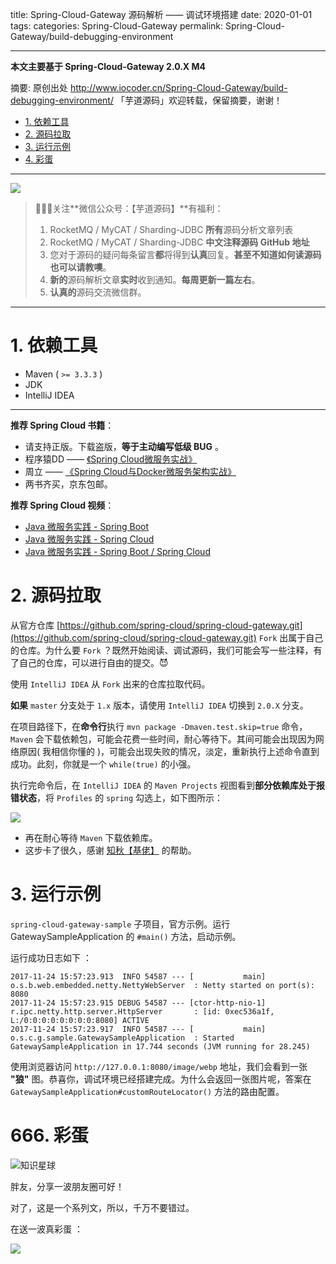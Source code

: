 title: Spring-Cloud-Gateway 源码解析 —— 调试环境搭建
date: 2020-01-01
tags:
categories: Spring-Cloud-Gateway
permalink: Spring-Cloud-Gateway/build-debugging-environment

-------

**本文主要基于 Spring-Cloud-Gateway 2.0.X M4**  

摘要: 原创出处 http://www.iocoder.cn/Spring-Cloud-Gateway/build-debugging-environment/ 「芋道源码」欢迎转载，保留摘要，谢谢！

- [1. 依赖工具](http://www.iocoder.cn/Spring-Cloud-Gateway/build-debugging-environment/)
- [2. 源码拉取](http://www.iocoder.cn/Spring-Cloud-Gateway/build-debugging-environment/)
- [3. 运行示例](http://www.iocoder.cn/Spring-Cloud-Gateway/build-debugging-environment/)
- [4. 彩蛋](http://www.iocoder.cn/Spring-Cloud-Gateway/build-debugging-environment/)

-------

![](http://www.iocoder.cn/images/common/wechat_mp_2018_05_18.jpg)

> 🙂🙂🙂关注**微信公众号：【芋道源码】**有福利：  
> 1. RocketMQ / MyCAT / Sharding-JDBC **所有**源码分析文章列表  
> 2. RocketMQ / MyCAT / Sharding-JDBC **中文注释源码 GitHub 地址**  
> 3. 您对于源码的疑问每条留言**都**将得到**认真**回复。**甚至不知道如何读源码也可以请教噢**。  
> 4. **新的**源码解析文章**实时**收到通知。**每周更新一篇左右**。  
> 5. **认真的**源码交流微信群。

---

# 1. 依赖工具

* Maven ( `>= 3.3.3` )
* JDK
* IntelliJ IDEA

-------

**推荐 Spring Cloud 书籍**：

* 请支持正版。下载盗版，**等于主动编写低级 BUG** 。
* 程序猿DD —— [《Spring Cloud微服务实战》](https://union-click.jd.com/jdc?d=505Twi)
* 周立 —— [《Spring Cloud与Docker微服务架构实战》](https://union-click.jd.com/jdc?d=k3sAaK)
* 两书齐买，京东包邮。

**推荐 Spring Cloud 视频**：

* [Java 微服务实践 - Spring Boot](https://segmentfault.com/ls/1650000011063780?r=bPN0Ir)
* [Java 微服务实践 - Spring Cloud](https://segmentfault.com/ls/1650000011386794?r=bPN0Ir)
* [Java 微服务实践 - Spring Boot / Spring Cloud](https://segmentfault.com/ls/1650000011387052?r=bPN0Ir)

# 2. 源码拉取

从官方仓库 [https://github.com/spring-cloud/spring-cloud-gateway.git](https://github.com/spring-cloud/spring-cloud-gateway.git) `Fork` 出属于自己的仓库。为什么要 `Fork` ？既然开始阅读、调试源码，我们可能会写一些注释，有了自己的仓库，可以进行自由的提交。😈

使用 `IntelliJ IDEA` 从 `Fork` 出来的仓库拉取代码。

**如果** `master` 分支处于 `1.x` 版本，请使用 `IntelliJ IDEA` 切换到 `2.0.X` 分支。

在项目路径下，在**命令行**执行 `mvn package -Dmaven.test.skip=true` 命令，`Maven` 会下载依赖包，可能会花费一些时间，耐心等待下。其间可能会出现因为网络原因( 我相信你懂的 )，可能会出现失败的情况，淡定，重新执行上述命令直到成功。此刻，你就是一个 `while(true)` 的小强。

执行完命令后，在 `IntelliJ IDEA` 的 `Maven Projects` 视图看到**部分依赖库处于报错状态**，将 `Profiles` 的 `spring` 勾选上，如下图所示：

![](http://www.iocoder.cn/images/Spring-Cloud-Gateway/2020_01_01/01.png)

* 再在耐心等待 `Maven` 下载依赖库。
* 这步卡了很久，感谢 [知秋【基佬】](https://muyinchen.github.io) 的帮助。

# 3. 运行示例

`spring-cloud-gateway-sample` 子项目，官方示例。运行 GatewaySampleApplication 的 `#main()` 方法，启动示例。

运行成功日志如下 ：

```
2017-11-24 15:57:23.913  INFO 54587 --- [           main] o.s.b.web.embedded.netty.NettyWebServer  : Netty started on port(s): 8080
2017-11-24 15:57:23.915 DEBUG 54587 --- [ctor-http-nio-1] r.ipc.netty.http.server.HttpServer       : [id: 0xec536a1f, L:/0:0:0:0:0:0:0:0:8080] ACTIVE
2017-11-24 15:57:23.917  INFO 54587 --- [           main] o.s.c.g.sample.GatewaySampleApplication  : Started GatewaySampleApplication in 17.744 seconds (JVM running for 28.245)
```

使用浏览器访问 `http://127.0.0.1:8080/image/webp` 地址，我们会看到一张 **"狼"** 图。恭喜你，调试环境已经搭建完成。为什么会返回一张图片呢，答案在 `GatewaySampleApplication#customRouteLocator()` 方法的路由配置。

# 666. 彩蛋

![知识星球](http://www.iocoder.cn/images/Architecture/2017_12_29/01.png)

胖友，分享一波朋友圈可好！

对了，这是一个系列文，所以，千万不要错过。

在送一波真彩蛋 ：

![](http://www.iocoder.cn/images/Spring-Cloud-Gateway/2020_01_01/02.png)

